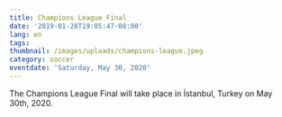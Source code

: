 ```yaml
---
title: Champions League Final
date: '2019-01-28T19:05:47-08:00'
lang: en
tags:
thumbnail: /images/uploads/champions-league.jpeg
category: soccer
eventdate: 'Saturday, May 30, 2020'
---
```


The Champions League Final will take place in İstanbul, Turkey on May 30th, 2020.   
